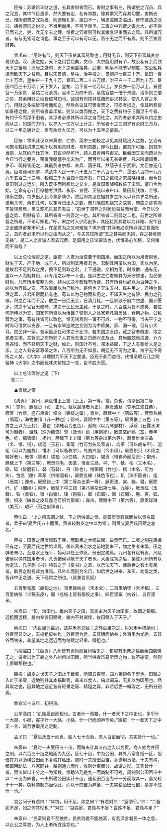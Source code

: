 <!-- { "loadSidebar": true } -->
　　臣按：苏辙论丰财之道，去其害财者而已。害财之事有三，所谓吏之冗员、兵之冗食，其中节目虽多，然大要有定，名有常数，除其繁冗而存其切要，害斯去已。惟所谓费之冗杂者，则途辙孔多，窠臼不一，横恩滥赐之溢出，修饰缮造之泛兴，祷祈游玩之纷举，不当用而用，不可予而予。三害之中冗费之害尤大，必不得已而去之，吏、兵无全去之理，惟费之冗者则可权其缓急轻重而去之焉。凡所谓冗者，有与无皆可之谓也，事之至于可以有可以无，吾宁无之而不有焉，则不至害吾财矣。

　　曾巩曰：“用财有节，则天下虽贫其富易致也；用财无节，则天下虽富其贫亦易致也。汉、唐之始，天下之用尝屈矣，文帝、太宗能用财有节，故公私有余而致天下之富焉；汉唐之盛时，天下之用尝裕矣，武帝、明皇不能节以制度，故公私耗竭而致天下之贫焉。且以宋景德、皇祐、治平校之，景德户七百三十万、垦田一百七十万顷，皇祐户一千九十万、垦田二百二十五万顷，治平户一千二百九十万、垦田四百三十万顷；天下岁入，皇祐、治平皆一亿万以上，岁费亦一亿万以上，景德官一万余员，皇祐二万余员，治平二万四千员，皇祐官数一倍于景德，治平则三倍之矣，其余用财之端皆倍可知也。诚诏有司按寻载籍而讲求其故，使凡入官之多门、用财之多端皆可考而知之，然后各议其可罢者罢之、可损者损之，使其所费皆如景德之数，则所省者盖半矣。则又以类而推之，天下之费有约于旧而浮于今者、有约于今而浮于旧者，其浮者必求其所以浮之自而杜之，其约者必求其所以约之由而从之，如是而力行，以岁入一亿万以上计之，所省者十之三则岁有余财三万万，以三十年之通计之，当有余财九亿万，可以为十五年之蓄矣。”

　　臣按：曾巩此议以宋真宗、仁宗、英宗三朝校之以见其财赋出入之数，乞诏有司按寻载籍讲求三朝所以费用其财者，考知其数，即今比旧，罢其所可罢、损其所当损，从其约而杜其浮，其议卓然可行，顾人君肯用与否耳。臣尝因其言而疏以为今日当行之要务，窃惟我朝疆宇比宋为广，而百年以来无甚钜费，凡宋所谓郊赉、岁币、祠禄皆无之，其最费者宗禄、养兵、荫子耳，然荫子止于武职，文臣亦无几焉。臣考诸司职掌，洪武中人民一千六十五万二千八百七十户、垦田八百四十九万六千五百二十三顷、税粮二千九百四十四万石，户口之数校之宋虽略相当，而今日垦田则过之远矣，所入既多而所费比之又少，是宜国家储积数倍于宋焉。请自今为始，乞命有心计臣僚稽考洪武、永乐、宣德、正统以来户口、垦田及钱粮、金银、绢帛之数，每岁出入比今孰多孰少，然后即其见在据其岁之所入以计其岁之所出，该用几何、余积几何，以定今日出入之数，庶几晓然知祖宗之故实、府库之虚实而不敢轻费焉。臣又观巩告其君有曰：“前世于凋弊之时犹能易贫而为富，今吾以全盛之势，用财有节，其所省者一则吾之一也，其所省者二则吾之二也，前世之所难吾之所易，不论可知也。”吁，宋之时入少而出多，其臣犹责其君以为非难，况今日之全盛庶富非宋可比，在圣君为之又何难哉？巩所谓“其浮者必求所以浮之自而杜之，其约者必求所以约之由而从之”，与夫苏轼所谓“去之甚易而无损，存之甚难而无益”，是二人之言诚人君去冗费、足国用之正论要法也，伏惟圣心加察，又何难而不易哉？

　　以上总论理财之道。臣按：人君为治莫要于制国用，而国之所以为用者财也，财生于天、产于地、成于人，所以制其用者君也。君制其用虽以为国，实以为民，是故君不足则取之民，民不足则取之君，上下通融，交相为用，时敛散、通有无，盖以一人而制其用，非专用之以奉一人也。是以古之仁君知其为天守财也，为民聚财也，凡有所用度非为天、非为民决不敢轻有所费，其有所费也必以为百神之享，必以为万民之安，不敢毫厘以为己私也。是何也？天生五材，民并用之，君特为民理之耳，非君所得而私有也。苟认以为己物而私用之，不知天生之有限、民力之孔艰，积之百年而不足，散之一日而无余，日消月耗，一旦驯致于府库空虚、国计匮乏，求之于官官无储峙，求之于民民无盖藏，于是之时，凡百谋为皆不遂矣，君位何所恃以为安，国家何所资以为治哉？譬则人之处家焉凡百居处，食用之物、公私营为之事，苟有钱皆可以致也，惟无钱焉则一事不可成、一物不可得，当夫平宁之时尚可借贷以支吾，一旦有水旱盗贼之变则为沟中瘠矣。家、国一理，但有小大耳，然民非一家，吾家虽乏犹可求之于比邻，若夫国之乏绝，藏之官者既虚，取之民者又竭，其将求之何所邪？人君当无事之日而兴念及此，其尚兢兢焉戒谨，介介焉吝惜，而不轻用天下之财，如此，则国计不亏、邦本益固，下之人有家给人足之乐，上之人有安富尊荣之休，凡百所为无不如意，朝廷无不可为之事，海宇无不得所之人矣。《大学》以理财为平天下之要道，臣观于此而益信。伏惟圣明万几之暇留神《大学》之书而玩味夫絜矩之一言，臣不胜大愿。

　　以上总论理财之道（下）  
　 
卷二二

　　▲贡赋之常

　　《禹贡》：冀州，厥赋惟上上错（上上，第一等。错，杂也。谓杂出第二等也）；兖州，厥赋贞（贞，正也。赋以最薄者为正），厥贡漆丝（兖地宜漆宜桑），厥篚（竹器，盛布帛者）织文（锦绮之属）；青州，厥赋中上（第四等），厥贡盐絺（细葛），海物惟错（非一种也）；徐州，厥赋中中（第五等），厥贡惟土五色（五方之土以为土封），夏翟（染雉羽为五色）、孤桐（以为琴瑟材）、浮磬（石露水滨可为磬者）、蠙珠（珠为服饰）暨（及也）鱼（用祭祀），厥篚玄纤缟（玄，赤黑色。纤、缟皆缯）；扬州，厥赋下上上错（第七等杂出第六等），厥贡惟金三品（金、银、铜），瑶琨（玉石）、筿簜（竹可为矢及管者）、齿革（可以成车甲）、羽毛（可以为旌旄），惟木（可以备栋宇），岛夷卉服（今木绵），厥篚织贝（木绵之精好者），厥包（裹也）橘柚（小曰橘，大曰柚），锡贡（待锡命而后贡）；荆州，厥赋上下（第三等），厥贡羽毛、齿革，惟金三品，杶、干、栝、柏（三木名），砺、砥（皆磨石）、砮（石砮）、丹（砂也），惟箘簵（竹也）、楛（木名，可为矢），包匦（匣）菁茅（供缩酒者），厥篚玄纁（绛色币也）、玑（珠不圆者）、组（绶类）；豫州，厥赋错上中（第二等杂出第一等），厥贡漆、枲、絺、鸑，厥篚纤、纩（细绵）；梁州，厥赋下中三错（第八等杂出第七等、九等），厥贡纮（玉磬）、铁（柔铁）、银（白银）、镂（刚铁）、砮（石砮）、磬（石磬）、熊、罴、狐、狸、织皮（四兽之皮及毳毛可织为罽者）；雍州，厥赋中下（第六等），厥贡球琳（美玉）、琅玕（石之似珠者）。

　　蔡沈曰：“上之所取谓之赋，下之所供谓之贡。是篇有贡有赋而独以贡名篇者，孟子曰‘夏后氏五十而贡，贡者较数岁之中以为常’，则贡又夏后氏田赋之总名。”

　　臣按：国家之用度皆取于民，而取民之大纲曰赋、曰贡而已。二者之制在唐虞已有之，至夏后氏之世始详焉，盖以禹未治水之前地犹未平，物之生者未繁，田之辟者未尽，至是水土既平，始可以任土作贡，分田定税焉。九州各有赋有贡，凡赋诸侯以供其国用者也，凡贡诸侯以献于天子者也。大禹成功之后，条陈九州所有以为定法，孔子删《书》特载之于《夏书》之首，以示法天下，俾后世之有土有民者，取民之制视此为准焉。凡外此而别为名目，如后世之进奉、和买、劝借之类，皆非中正之道、天下经常之制也。（此兼言贡赋）

　　五百里甸服（畿甸之地）。百里赋纳总（禾本全），二百里纳铚（禾半稿），三百里纳秸（半稿去皮），服（总结上皆有服役之事），四百里粟（纳谷），五百里米。

　　朱熹曰：“甸，治田也。畿内天子之田，其民主为天子治田事，故谓之甸服。近粗而远精，畿内专言田赋者，畿内不封诸侯，故田赋入于天子。”

　　蔡沈曰：“内百里为最近，故并禾本总赋；之外百里次之，只刈禾半槁纳也；外百里又次之，去槁粗皮纳也；外百里为远，去其穗而纳谷；外百里为尤远，去其谷而纳米，盖量其地之远近而为纳赋之轻重、精粗也。”

　　马端临曰：“《禹贡》八州皆有贡物而冀州独无之，甸服有米粟之输而余四服俱无之，说者以为王畿之外八州俱以田赋，所当供者市易所贡之物，故不输粟，然则土贡即租税也。”

　　臣按：虞夏之世天子之田止于畿甸，所谓五百里，四方相距各千里也。田赋之入止于米粟，近地则并其本槁取焉，盖米以食人，槁以饲马，无非以为国用也。然其取之也，因其地之远近各有轻重之等、精粗之异，非若后世一概取之，无所分别焉。

　　鲁宣公十五年，初税亩。

　　公羊高曰：“讥始履亩而税也。古者什一而籍，什一者天下之中正也，多乎什一大桀、小桀，寡乎什一大貉、小貉，什一行而颂声作矣。”臣按：什一者天下之中正一言，诚万世取民之定制。

　　孟子曰：“夏后氏五十而贡，殷人七十而助，周人百亩而彻，其实皆什一也。”

　　朱熹曰：“夏时一夫受田五十亩，而每夫计其五亩之入以为贡。商人始为井田之制，以六百三十亩之地画为九区，区七十亩，中为公田，其外八家各授一区，但借其力以助耕公田而不复税其私田。周时一夫授田百亩，乡遂用贡法，十夫有沟，都鄙用助法，八家同井，耕则通力而作，收则计亩而分，故谓之彻。其实皆什一者，贡法皆以十分之一为常数，惟助法乃是九一而商制不可考，周制则公田百亩中以二十亩为庐舍，一夫所耕公田实计十亩，通私田百亩为十一分而取其一，盖又轻于十一矣。窃料商制亦当似此，而以十四亩为庐舍，一夫实耕公田七亩，是亦不过什一也。”

　　哀公问于有若曰：“年饥，用不足，如之何？”有若对曰：“盍彻乎。”曰：“二吾犹不足，如之何其彻也？”对曰：“百姓足，君孰与不足？百姓不足，君孰与足？”

　　朱熹曰：“民富则君不至独贫，民贫则君不能独富，有若深言君民一体之意，以止公之厚敛，为人上者所宜深念也。”

